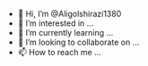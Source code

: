 - 👋 Hi, I’m @Aligolshirazi1380
- 👀 I’m interested in ...
- 🌱 I’m currently learning ...
- 💞️ I’m looking to collaborate on ...
- 📫 How to reach me ...

<!---
Aligolshirazi1380/Aligolshirazi1380 is a ✨ special ✨ repository because its `README.md` (this file) appears on your GitHub profile.
You can click the Preview link to take a look at your changes.
--->
